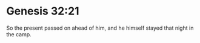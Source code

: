 # Genesis 32:21

So the present passed on ahead of him, and he himself stayed that night in the camp.
